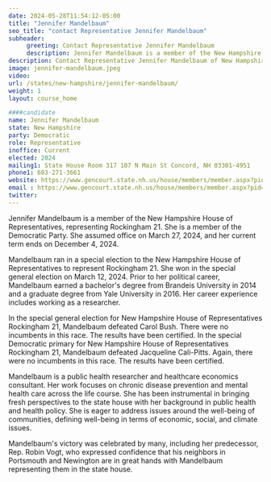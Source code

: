```yaml
---
date: 2024-05-28T11:54:12-05:00
title: "Jennifer Mandelbaum"
seo_title: "contact Representative Jennifer Mandelbaum"
subheader:
     greeting: Contact Representative Jennifer Mandelbaum
     description: Jennifer Mandelbaum is a member of the New Hampshire House of Representatives, representing Rockingham 21. She is a member of the Democratic Party. She assumed office on March 27, 2024, and her current term ends on December 4, 2024.
description: Contact Representative Jennifer Mandelbaum of New Hampshire. Contact information for Jennifer Mandelbaum includes email address, phone number, and mailing address.
image: jennifer-mandelbaum.jpeg
video:
url: /states/new-hampshire/jennifer-mandelbaum/
weight: 1
layout: course_home

####candidate
name: Jennifer Mandelbaum
state: New Hampshire
party: Democratic
role: Representative
inoffice: Current
elected: 2024
mailing1: State House Room 317 107 N Main St Concord, NH 03301-4951
phone1: 603-271-3661
website: https://www.gencourt.state.nh.us/house/members/member.aspx?pid=11135/
email : https://www.gencourt.state.nh.us/house/members/member.aspx?pid=11135/
twitter: 
---
```

Jennifer Mandelbaum is a member of the New Hampshire House of Representatives, representing Rockingham 21. She is a member of the Democratic Party. She assumed office on March 27, 2024, and her current term ends on December 4, 2024.

Mandelbaum ran in a special election to the New Hampshire House of Representatives to represent Rockingham 21. She won in the special general election on March 12, 2024. Prior to her political career, Mandelbaum earned a bachelor's degree from Brandeis University in 2014 and a graduate degree from Yale University in 2016. Her career experience includes working as a researcher.

In the special general election for New Hampshire House of Representatives Rockingham 21, Mandelbaum defeated Carol Bush. There were no incumbents in this race. The results have been certified. In the special Democratic primary for New Hampshire House of Representatives Rockingham 21, Mandelbaum defeated Jacqueline Cali-Pitts. Again, there were no incumbents in this race. The results have been certified.

Mandelbaum is a public health researcher and healthcare economics consultant. Her work focuses on chronic disease prevention and mental health care across the life course. She has been instrumental in bringing fresh perspectives to the state house with her background in public health and health policy. She is eager to address issues around the well-being of communities, defining well-being in terms of economic, social, and climate issues.

Mandelbaum's victory was celebrated by many, including her predecessor, Rep. Robin Vogt, who expressed confidence that his neighbors in Portsmouth and Newington are in great hands with Mandelbaum representing them in the state house.

